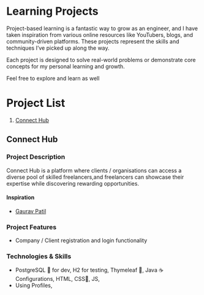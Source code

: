 # Learning Projects
Project-based learning is a fantastic way to grow as an engineer, and I have taken inspiration from various online resources like YouTubers, blogs, and community-driven platforms. These projects represent the skills and techniques I’ve picked up along the way.

Each project is designed to solve real-world problems or demonstrate core concepts for my personal learning and growth.

Feel free to explore and learn as well

# Project List 
1. [Connect Hub](#project-1)


## Connect Hub
### Project Description
Connect Hub is a platform where clients / organisations can access a diverse pool 
of skilled freelancers,and freelancers can showcase their expertise while 
discovering rewarding opportunities.

#### Inspiration
- [Gaurav Patil](https://www.youtube.com/@gauravpatil_13) 

### Project Features
* Company / Client registration and login functionality 

### Technologies & Skills
- PostgreSQL 🐘 for dev, H2 for testing, Thymeleaf 🍃,  Java ☕️ Configurations, HTML, CSS🎨, JS, 
- Using Profiles,





